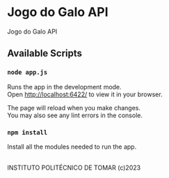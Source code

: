 # Jogo do Galo API
Jogo do Galo API

## Available Scripts

### `node app.js`

Runs the app in the development mode.\
Open [http://localhost:6422/](http://localhost:6422/) to view it in your browser.

The page will reload when you make changes.\
You may also see any lint errors in the console.

### `npm install`

Install all the modules needed to run the app.

</br>INSTITUTO POLITÉCNICO DE TOMAR (c)2023
